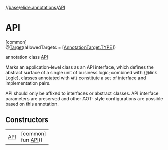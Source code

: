 //[base](../../../index.md)/[elide.annotations](../index.md)/[API](index.md)

# API

[common]\
@[Target](https://kotlinlang.org/api/latest/jvm/stdlib/kotlin.annotation/-target/index.html)(allowedTargets = [[AnnotationTarget.TYPE](https://kotlinlang.org/api/latest/jvm/stdlib/kotlin.annotation/-annotation-target/-t-y-p-e/index.html)])

annotation class [API](index.md)

Marks an application-level class as an API interface, which defines the abstract surface of a single unit of business logic; combined with {@link Logic}, classes annotated with `API` constitute a set of interface and implementation pairs.

API should only be affixed to interfaces or abstract classes. API interface parameters are preserved and other AOT- style configurations are possible based on this annotation.

## Constructors

| | |
|---|---|
| [API](-a-p-i.md) | [common]<br>fun [API](-a-p-i.md)() |
